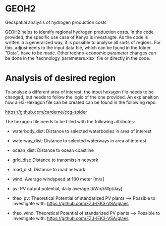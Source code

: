 # GEOH2
Geospatial analysis of hydrogen production costs

GEOH2 helps to identify regional hydrogen production costs. In the code provided, the specific use case of Kenya is investiagte. As the code is written in a generalized way, it is possible to analyse all sorts of regions. For this, adjustments to the input data file, which can be found in the folder "Data", have to be made. Other techno-economic parameter changes can be done in the 'technology_parameters.xlsx' file or directly in the code.

# Analysis of desired region

To analyse a different area of interest, the input hexagon file needs to be changed, but needs to follow the logic of the one provided. An explanaition how a H3-Hexagon file can be created can be found in the following repo:

https://github.com/carderne/ccg-spider

The hexagon file needs to be filled with the following attributes:

  - waterbody_dist: Distance to selected waterbodies in area of interest
  - waterway_dist: Distance to selected waterways in area of interest
  - ocean_dist: Distance to ocean coastline 
  
  - grid_dist: Distance to transmissin network
  
  - road_dist: Distance to road network
  
  - wind: Average windspeed at 100 meter [m/s]
  - pv: PV output potential, daily average [kWh/kWp/day]
  
  - theo_pv: Theoretical Potential of standarized PV plants       --> Possible to investigate with: https://github.com/FZJ-IEK3-VSA/glaes
  - theo_wind: Theoretical Potential of standarized PV plants     --> Possible to investigate with: https://github.com/FZJ-IEK3-VSA/glaes
  
  
  
  
  
